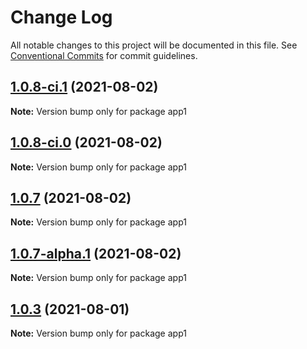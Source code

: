 # Change Log

All notable changes to this project will be documented in this file.
See [Conventional Commits](https://conventionalcommits.org) for commit guidelines.

## [1.0.8-ci.1](https://github.com/kenguru33/lerna-demo/compare/app1@1.0.8-ci.0...app1@1.0.8-ci.1) (2021-08-02)

**Note:** Version bump only for package app1





## [1.0.8-ci.0](https://github.com/kenguru33/lerna-demo/compare/app1@1.0.7...app1@1.0.8-ci.0) (2021-08-02)

**Note:** Version bump only for package app1





## [1.0.7](https://github.com/kenguru33/lerna-demo/compare/app1@1.0.7-alpha.1...app1@1.0.7) (2021-08-02)

**Note:** Version bump only for package app1





## [1.0.7-alpha.1](https://github.com/kenguru33/lerna-demo/compare/app1@1.0.7-alpha.0...app1@1.0.7-alpha.1) (2021-08-02)

**Note:** Version bump only for package app1





## [1.0.3](https://github.com/kenguru33/lerna-demo/compare/app1@1.0.3-staging.0...app1@1.0.3) (2021-08-01)

**Note:** Version bump only for package app1
